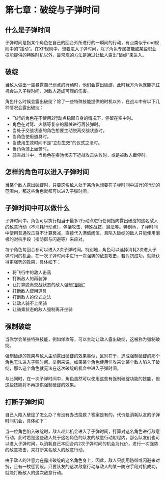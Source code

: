 # 第七章：破绽与子弹时间

## 什么是子弹时间

子弹时间是指某个角色在自己的回合外所进行的一瞬间的行动，有点类似于dnd规则中的“插动”。在XP规则中，想要进入子弹时间，除了角色专属技能或某些职业技能提供的特殊时机以外，最常规的方法是通过让敌人露出“破绽”来进入。

## 破绽

当敌人做出一些暴露自己弱点的行动时，他们会露出破绽，此时我方角色就能抓住机会进入子弹时间，对敌人造成可观的伤害。

角色什么时候会露出破绽？除了一些特殊技能提供的时机以外，在战斗中有以下几种情况会露出破绽：

* 飞行的角色在不使用2行动点稳固自身的情况下，停留在空中时。
* 角色在对弩、火器等复杂的器械进行再装弹时。
* 当处于交战状态的角色想要主动脱离交战状态时。
* 当角色使用道具时。
* 当使用生效时间不是“立刻生效”的仪式之法时。
* 当角色骑上坐骑时。
* 骑乘战斗中，当角色在疾驰状态下近战攻击失败时，或是被敌人截停时。

## 怎样的角色可以进入子弹时间

当某个敌人露出破绽时，只要这名敌人处于某角色想要在子弹时间中进行的行动的范围内，那这些角色就都可以进入子弹时间。

## 子弹时间中可以做什么

子弹时间中，角色可以执行相当于最多2行动点进行任何指向露出破绽的这名敌人的敌意行动（不消耗行动点），包括攻击、特殊战技、魔法等。特别地，子弹时间中使用普通攻击将不计算衰减，直接代入满值阈值，且陷入破绽的敌人只能使用消极的对抗手段（指防御与闪避等）来应对。

每个角色每回合都可以进入2次子弹时间。特别地，角色可以选择消耗2次进入子弹时间的机会，在一次子弹时间中进行一次强势的敌意攻击，若对抗成功，就能获得更强势的效果，具体如下：

* 将飞行中的敌人击落
* 打断敌人的再装弹
* 让打算脱离交战状态的敌人强制<a href="../../../data/status/normal/#倒地" target="_blank">“倒地”</a>
* 打断敌人使用道具
* 打断敌人的仪式之法
* 让敌人骑不上坐骑
* 让骑乘状态的敌人强制离开坐骑

## 强制破绽

当你学会某些特殊技能，例如佯攻等，可以主动让敌人露出破绽，这被称为强制破绽。

强制破绽的效果与敌人主动露出破绽的效果类似，区别在于，造成强制破绽的那个角色无法进入子弹时间。举例来说，如果某个角色使用佯攻来让某个敌人陷入了破绽，那么这个角色就无法在这次破绽的机会中进入子弹时间。

与此同时，在一次子弹时间中，角色虽然可以使用这些有强制破绽功能的技能，但这些技能将不再提供强制破绽的效果。

## 打断子弹时间

自己人陷入破绽了怎么办？有没有办法挽救？答案是有的，代价是消耗队友的子弹时间机会，具体如下：

当一位角色陷入破绽时，敌人趁此机会进入了子弹时间，打算对这名角色进行敌意行动。此时若是这些敌人处于这名角色的队友的敌意行动射程内，那么队友们也可以进入子弹时间，以消耗自己本回合内2次子弹时间的机会为代价，进行一次强势的敌意攻击，来打断某名敌人的敌意行动。

由于敌人的注意力在露出破绽的这名角色身上，因此，敌人只能用防御或闪避来对抗，且有一枚惩罚骰。只要队友的这次敌意行动与敌人的某一防守手段对抗成功，就能打断敌人的这次敌意行动。
